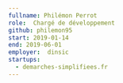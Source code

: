 ```yaml
---
fullname: Philémon Perrot
role:  Chargé de développement
github: philemon95
start: 2019-01-14
end: 2019-06-01
employer:  dinsic
startups:
  - demarches-simplifiees.fr
---
```

